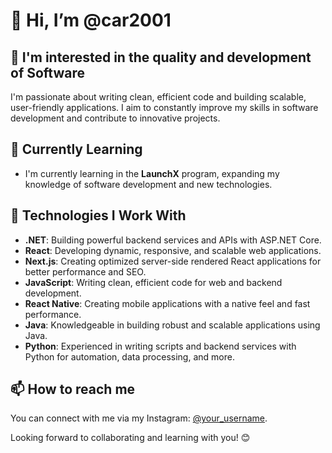 # 👋 Hi, I’m @car2001

## 👀 I'm interested in the quality and development of Software

I'm passionate about writing clean, efficient code and building scalable, user-friendly applications. I aim to constantly improve my skills in software development and contribute to innovative projects.

## 🌱 Currently Learning

- I'm currently learning in the **LaunchX** program, expanding my knowledge of software development and new technologies.

## 🚀 Technologies I Work With

- **.NET**: Building powerful backend services and APIs with ASP.NET Core.
- **React**: Developing dynamic, responsive, and scalable web applications.
- **Next.js**: Creating optimized server-side rendered React applications for better performance and SEO.
- **JavaScript**: Writing clean, efficient code for web and backend development.
- **React Native**: Creating mobile applications with a native feel and fast performance.
- **Java**: Knowledgeable in building robust and scalable applications using Java.
- **Python**: Experienced in writing scripts and backend services with Python for automation, data processing, and more.

## 📫 How to reach me

You can connect with me via my Instagram: [@your_username](https://www.instagram.com/your_username/).

Looking forward to collaborating and learning with you! 😊

<!---
car2001/car2001 is a ✨ special ✨ repository because its `README.md` (this file) appears on your GitHub profile.
You can click the Preview link to take a look at your changes.
--->
